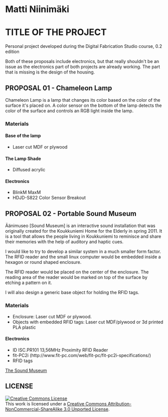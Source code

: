 # Matti Niinimäki
# TITLE OF THE PROJECT

Personal project developed during the Digital Fabrication Studio course, 0.2 edition

Both of these proposals include electronics, but that really shouldn't be an issue as the electronics part of both projects are already working. The part that is missing is the design of the housing.

## PROPOSAL 01 - Chameleon Lamp

Chameleon Lamp is a lamp that changes its color based on the color of the surface it's placed on. A color sensor on the bottom of the lamp detects the color of the surface and controls an RGB light inside the lamp.

### Materials

#### Base of the lamp
<ul>
	<li>Laser cut MDF or plywood</li>
</ul>

#### The Lamp Shade
<ul>
<li>Diffused acrylic</li>
</ul>

#### Electronics
<ul>
<li>BlinkM MaxM</li>
<li>HDJD-S822 Color Sensor Breakout</li>
</ul>

## PROPOSAL 02 - Portable Sound Museum

Äänimuseo [Sound Museum] is an interactive sound installation that was originally created for the Koukkuniemi Home for the Elderly in spring 2011. It is a tool that allows the people living in Koukkuniemi to reminisce and share their memories with the help of auditory and haptic cues.

I would like to try to develop a similar system in a much smaller form factor. The RFID reader and the small linux computer would be embedded inside a hexagon or round shaped enclosure. 

The RFID reader would be placed on the center of the enclosure. The reading area of the reader would be marked on top of the surface by etching a pattern on it.

I will also design a generic base object for holding the RFID tags.

### Materials
<ul>
	<li>Enclosure: Laser cut MDF or plywood.</li>
	<li>Objects with embedded RFID tags: Laser cut MDF/plywood or 3d printed PLA plastic</li>
</ul>

#### Electronics
<ul>
<li>ID ISC.PR101 13,56MHz Proximity RFID Reader</li>
<li>fit-PC2i (http://www.fit-pc.com/web/fit-pc/fit-pc2i-specifications/)</li>
<li>RFID tags</li>
</ul>

<a href ="http://mansteri.com/works/aanimuseo/">The Sound Museum</a>


## LICENSE
<a rel="license" href="http://creativecommons.org/licenses/by-nc-sa/3.0/deed.en_US"><img alt="Creative Commons License" style="border-width:0" src="http://i.creativecommons.org/l/by-nc-sa/3.0/88x31.png" /></a><br />This work is licensed under a <a rel="license" href="http://creativecommons.org/licenses/by-nc-sa/3.0/deed.en_US">Creative Commons Attribution-NonCommercial-ShareAlike 3.0 Unported License</a>.